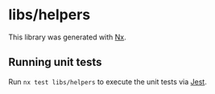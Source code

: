 # libs/helpers

This library was generated with [Nx](https://nx.dev).

## Running unit tests

Run `nx test libs/helpers` to execute the unit tests via [Jest](https://jestjs.io).
